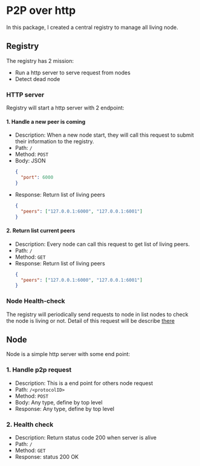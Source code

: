 # P2P over http

In this package, I created a central registry to manage all living node.

## Registry

The registry has 2 mission:

- Run a http server to serve request from nodes
- Detect dead node

### HTTP server

Registry will start a http server with 2 endpoint:

#### 1. Handle a new peer is coming

- Description: When a new node start, they will call this request to submit their information to the registry.
- Path: `/`
- Method: `POST`
- Body: JSON
  ```json
  {
    "port": 6000
  }
  ```
- Response: Return list of living peers
  ```json
  {
    "peers": ["127.0.0.1:6000", "127.0.0.1:6001"]
  }
  ```

#### 2. Return list current peers

- Description: Every node can call this request to get list of living peers.
- Path: `/`
- Method: `GET`
- Response: Return list of living peers
  ```json
  {
    "peers": ["127.0.0.1:6000", "127.0.0.1:6001"]
  }
  ```

### Node Health-check

The registry will periodically send requests to node in list nodes to check the node is living or not. Detail of this request will be describe [there]()

## Node

Node is a simple http server with some end point:

### 1. Handle p2p request

- Description: This is a end point for others node request
- Path: `/<protocolID>`
- Method: `POST`
- Body: Any type, define by top level
- Response: Any type, define by top level

### 2. Health check

- Description: Return status code 200 when server is alive
- Path: `/`
- Method: `GET`
- Response: status 200 OK
